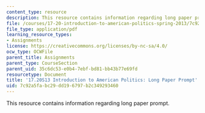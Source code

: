 ```yaml
---
content_type: resource
description: This resource contains information regarding long paper prompt.
file: /courses/17-20-introduction-to-american-politics-spring-2013/7c92a5fabc29dd196797b2c349293460_MIT17_20S13_Lng_Pr_Prmpt.pdf
file_type: application/pdf
learning_resource_types:
- Assignments
license: https://creativecommons.org/licenses/by-nc-sa/4.0/
ocw_type: OCWFile
parent_title: Assignments
parent_type: CourseSection
parent_uid: 35c6dc53-e0b4-7ebf-bd81-bb43b77e69fd
resourcetype: Document
title: '17.20S13 Introduction to American Politics: Long Paper Prompt'
uid: 7c92a5fa-bc29-dd19-6797-b2c349293460
---
```

This resource contains information regarding long paper prompt.